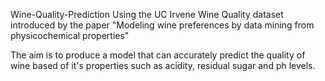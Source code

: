 Wine-Quality-Prediction
Using the UC Irvene Wine Quality dataset introduced by the paper "Modeling wine preferences by data mining from physicochemical properties"

The aim is to produce a model that can accurately predict the quality of wine based of it's properties such as acidity, residual sugar and ph levels.
